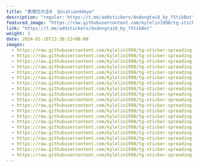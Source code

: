 ```yaml
---
title: "表情包大全8  @xiatianddeye"
description: "regular: https://t.me/addstickers/dxdongtai8_by_fStikBot"
featured_image: "https://raw.githubusercontent.com/kylelin1998/tg-sticker-spreading-worldwide-images/main/img/d6b0a846-1eb7-4666-913d-645a124c54c5.jpg"
link: "https://t.me/addstickers/dxdongtai8_by_fStikBot"
weight: 3
date: 2024-01-16T23:38:12+08:00
images:
  - https://raw.githubusercontent.com/kylelin1998/tg-sticker-spreading-worldwide-images/main/img/d6b0a846-1eb7-4666-913d-645a124c54c5.jpg
  - https://raw.githubusercontent.com/kylelin1998/tg-sticker-spreading-worldwide-images/main/img/5ce3d22f-43e4-4a34-880c-4bc6641fc9db.jpg
  - https://raw.githubusercontent.com/kylelin1998/tg-sticker-spreading-worldwide-images/main/img/109cfce4-ceba-4f7c-9871-3f348b6cb262.jpg
  - https://raw.githubusercontent.com/kylelin1998/tg-sticker-spreading-worldwide-images/main/img/39e981ab-162f-48bb-a48a-e52d9fd7dc68.jpg
  - https://raw.githubusercontent.com/kylelin1998/tg-sticker-spreading-worldwide-images/main/img/5c1a8c2c-7cd1-4c90-a695-b17df3cedfd5.jpg
  - https://raw.githubusercontent.com/kylelin1998/tg-sticker-spreading-worldwide-images/main/img/ff12b1a9-8265-40a6-8ed2-52e6c8496c2c.jpg
  - https://raw.githubusercontent.com/kylelin1998/tg-sticker-spreading-worldwide-images/main/img/1bc72549-2790-4149-ac15-6a38424e49fb.jpg
  - https://raw.githubusercontent.com/kylelin1998/tg-sticker-spreading-worldwide-images/main/img/5244ede2-92d0-431f-bed6-6542cb70bbae.jpg
  - https://raw.githubusercontent.com/kylelin1998/tg-sticker-spreading-worldwide-images/main/img/7c7863f0-a272-43ea-8cf5-a1cb8e38dc48.jpg
  - https://raw.githubusercontent.com/kylelin1998/tg-sticker-spreading-worldwide-images/main/img/3511e77f-2c3c-4e00-8379-41089204a426.jpg
  - https://raw.githubusercontent.com/kylelin1998/tg-sticker-spreading-worldwide-images/main/img/fa6f68f6-2d9d-4e00-991e-887ffc4ef5df.jpg
  - https://raw.githubusercontent.com/kylelin1998/tg-sticker-spreading-worldwide-images/main/img/611cd6ff-f711-4d56-9a98-6541ded1c70f.jpg
  - https://raw.githubusercontent.com/kylelin1998/tg-sticker-spreading-worldwide-images/main/img/dfc0754e-0f31-4640-bf3f-771c0701c23e.jpg
  - https://raw.githubusercontent.com/kylelin1998/tg-sticker-spreading-worldwide-images/main/img/3a1646b4-e10e-49d2-9d17-4ca194b22406.jpg
  - https://raw.githubusercontent.com/kylelin1998/tg-sticker-spreading-worldwide-images/main/img/8be4d4b0-220b-438a-a266-8cbd50bf9187.jpg
  - https://raw.githubusercontent.com/kylelin1998/tg-sticker-spreading-worldwide-images/main/img/151e77bb-b4ae-42fd-87f9-5b055c0184d5.jpg
  - https://raw.githubusercontent.com/kylelin1998/tg-sticker-spreading-worldwide-images/main/img/b0de3a63-2cc9-4517-b0f0-f071b366f6aa.jpg
  - https://raw.githubusercontent.com/kylelin1998/tg-sticker-spreading-worldwide-images/main/img/ffad2a43-03b3-4da6-a05c-836ad9b19738.jpg
  - https://raw.githubusercontent.com/kylelin1998/tg-sticker-spreading-worldwide-images/main/img/ad252aa7-9d20-401e-8cac-98c20cd71743.jpg
  - https://raw.githubusercontent.com/kylelin1998/tg-sticker-spreading-worldwide-images/main/img/249d72b2-d388-4cb0-8c8d-78978f0243ec.jpg
---
```

